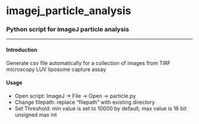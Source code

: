 # imagej_particle_analysis
### Python script for imageJ particle analysis
---
#### Introduction
Generate csv file automatically for a collection of images from TIRF microscopy LUV liposome capture assay

#### Usage
- Open script: ImageJ -> File -> Open -> particle.py
- Change filepath: replace “filepath” with existing directory
- Set Threshold: min value is set to 10000 by default; max value is 16 bit unsigned max int
